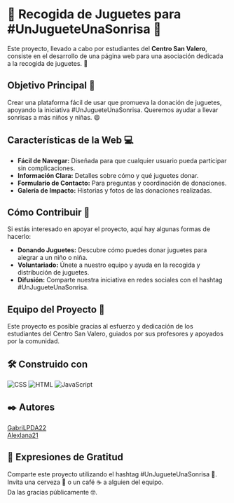 # 🧸 Recogida de Juguetes para #UnJugueteUnaSonrisa 🎁

Este proyecto, llevado a cabo por estudiantes del **Centro San Valero**, consiste en el desarrollo de una página web para una asociación dedicada a la recogida de juguetes. 🎁

## Objetivo Principal 🎯

Crear una plataforma fácil de usar que promueva la donación de juguetes, apoyando la iniciativa #UnJugueteUnaSonrisa. Queremos ayudar a llevar sonrisas a más niños y niñas. 😄

## Características de la Web 💻

- **Fácil de Navegar:** Diseñada para que cualquier usuario pueda participar sin complicaciones.
- **Información Clara:** Detalles sobre cómo y qué juguetes donar.
- **Formulario de Contacto:** Para preguntas y coordinación de donaciones.
- **Galería de Impacto:** Historias y fotos de las donaciones realizadas.

## Cómo Contribuir 🤝

Si estás interesado en apoyar el proyecto, aquí hay algunas formas de hacerlo:
- **Donando Juguetes:** Descubre cómo puedes donar juguetes para alegrar a un niño o niña.
- **Voluntariado:** Únete a nuestro equipo y ayuda en la recogida y distribución de juguetes.
- **Difusión:** Comparte nuestra iniciativa en redes sociales con el hashtag #UnJugueteUnaSonrisa.

## Equipo del Proyecto 👥

Este proyecto es posible gracias al esfuerzo y dedicación de los estudiantes del Centro San Valero, guiados por sus profesores y apoyados por la comunidad.

## 🛠️ Construido con
![CSS](https://img.shields.io/badge/CSS-%231572B6.svg?style=for-the-badge&logo=css3&logoColor=white)
![HTML](https://img.shields.io/badge/HTML-%23E34F26.svg?style=for-the-badge&logo=html5&logoColor=white)
![JavaScript](https://img.shields.io/badge/JavaScript-%23F7DF1E.svg?style=for-the-badge&logo=javascript&logoColor=black) 

## ✒️ Autores
[GabriLPDA22](https://github.com/GabriLPDA22)<br>
[AlexIana21](https://github.com/AlexIana21)

## 🎁 Expresiones de Gratitud
Comparte este proyecto utilizando el hashtag #UnJugueteUnaSonrisa 📢.<br>
Invita una cerveza 🍺 o un café ☕ a alguien del equipo.<br>
Da las gracias públicamente 🤓.
